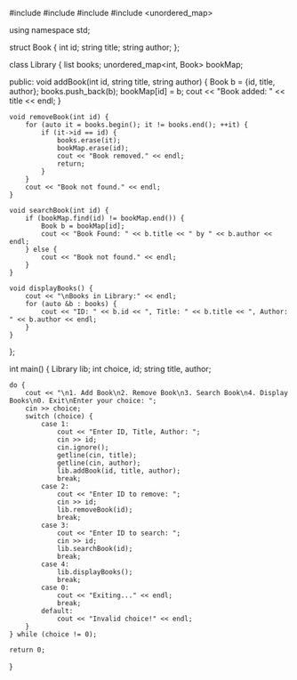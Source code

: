 #include <iostream>
#include <string>
#include <list>
#include <unordered_map>

using namespace std;

struct Book {
    int id;
    string title;
    string author;
};

class Library {
    list<Book> books;
    unordered_map<int, Book> bookMap;

public:
    void addBook(int id, string title, string author) {
        Book b = {id, title, author};
        books.push_back(b);
        bookMap[id] = b;
        cout << "Book added: " << title << endl;
    }

    void removeBook(int id) {
        for (auto it = books.begin(); it != books.end(); ++it) {
            if (it->id == id) {
                books.erase(it);
                bookMap.erase(id);
                cout << "Book removed." << endl;
                return;
            }
        }
        cout << "Book not found." << endl;
    }

    void searchBook(int id) {
        if (bookMap.find(id) != bookMap.end()) {
            Book b = bookMap[id];
            cout << "Book Found: " << b.title << " by " << b.author << endl;
        } else {
            cout << "Book not found." << endl;
        }
    }

    void displayBooks() {
        cout << "\nBooks in Library:" << endl;
        for (auto &b : books) {
            cout << "ID: " << b.id << ", Title: " << b.title << ", Author: " << b.author << endl;
        }
    }
};

int main() {
    Library lib;
    int choice, id;
    string title, author;

    do {
        cout << "\n1. Add Book\n2. Remove Book\n3. Search Book\n4. Display Books\n0. Exit\nEnter your choice: ";
        cin >> choice;
        switch (choice) {
            case 1:
                cout << "Enter ID, Title, Author: ";
                cin >> id;
                cin.ignore();
                getline(cin, title);
                getline(cin, author);
                lib.addBook(id, title, author);
                break;
            case 2:
                cout << "Enter ID to remove: ";
                cin >> id;
                lib.removeBook(id);
                break;
            case 3:
                cout << "Enter ID to search: ";
                cin >> id;
                lib.searchBook(id);
                break;
            case 4:
                lib.displayBooks();
                break;
            case 0:
                cout << "Exiting..." << endl;
                break;
            default:
                cout << "Invalid choice!" << endl;
        }
    } while (choice != 0);

    return 0;
}

